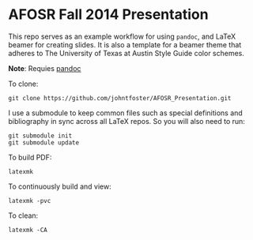 AFOSR Fall 2014 Presentation
============================

This repo serves as an example workflow for using `pandoc`, and LaTeX beamer for
creating slides.  It is also a template for a beamer theme that adheres to The
University of Texas at Austin Style Guide color schemes.

**Note**: Requies [pandoc](http://johnmacfarlane.net/pandoc/)

To clone:

````
git clone https://github.com/johntfoster/AFOSR_Presentation.git
````

I use a submodule to keep common files such as special definitions and bibliography
in sync across all LaTeX repos.  So you will also need to run:

````
git submodule init
git submodule update
````

To build PDF:

````
latexmk
````

To continuously build and view:

````
latexmk -pvc
````

To clean:

````
latexmk -CA
````


